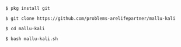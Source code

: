 


`$ pkg install git`

`$ git clone https://github.com/problems-arelifepartner/mallu-kali`

`$ cd mallu-kali`

`$ bash mallu-kali.sh`

